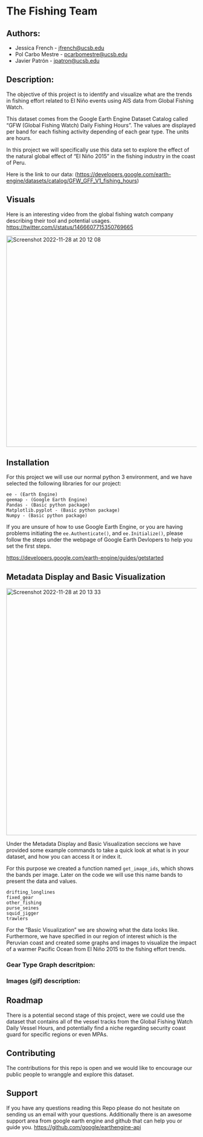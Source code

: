 



# **The Fishing Team** 


## **Authors:**

- Jessica French - jfrench@ucsb.edu
- Pol Carbo Mestre - pcarbomestre@ucsb.edu
- Javier Patrón - jpatron@ucsb.edu

## **Description:**

The objective of this project is to identify and visualize what are the trends in fishing effort related to El Niño events using AIS data from Global Fishing Watch.

This dataset comes from the Google Earth Engine Dataset Catalog called “GFW (Global Fishing Watch) Daily Fishing Hours”. The values are displayed per band for each fishing activity depending of each gear type. The units are hours. 

In this project we will specifically use this data set to explore the effect of the natural global effect of “El Niño 2015” in the fishing industry in the coast of Peru.


Here is the link to our data:
(https://developers.google.com/earth-engine/datasets/catalog/GFW_GFF_V1_fishing_hours)

## **Visuals**
Here is an interesting video from the global fishing watch company describing their tool and potential usages. 
https://twitter.com/i/status/1466607715350769665

<img width="560" alt="Screenshot 2022-11-28 at 20 12 08" src="https://user-images.githubusercontent.com/110002614/204437845-87b9ac57-6944-45d7-ae79-b035ee656554.png">

## **Installation**

For this project we will use our normal python 3 environment, and we have selected the following libraries for our project:

	ee - (Earth Engine)
	geemap - (Google Earth Engine)
	Pandas - (Basic python package)
	Matplotlib.pyplot - (Basic python package)
	Numpy - (Basic python package)


If you are unsure of how to use Google Earth Engine, or you are having problems initiating the `ee.Authenticate()`, and `ee.Initialize()`, please follow the steps under the webpage of Google Earth Devlopers to help you set the first steps.

https://developers.google.com/earth-engine/guides/getstarted

## **Metadata Display and Basic Visualization**
 
 <img width="655" alt="Screenshot 2022-11-28 at 20 13 33" src="https://user-images.githubusercontent.com/110002614/204438134-ea688841-9f4b-473d-b72e-386b5c343024.png">
 
Under the Metadata Display and Basic Visualization seccions we have provided some example commands to take a quick look at what is in your dataset, and how you can access it or index it.

For this purpose we created a function named `get_image_ids`, which shows the bands per image. Later on the code we will use this name bands to present the data and values.

	drifting_longlines
	fixed_gear
	other_fishing
	purse_seines
	squid_jigger
	trawlers

For the “Basic Visualization” we are showing what the data looks like. Furthermore,  we have specified in our region of interest which is the Peruvian coast and created some graphs and images to visualize the impact of a warmer Pacific Ocean from El Niño 2015 to the fishing effort trends.


### Gear Type Graph descritpion:

### Images (gif) description:



## **Roadmap**
There is a potential second stage of this project, were we could use the dataset that contains all of the vessel tracks from the Global Fishing Watch Daily Vessel Hours, and potentially find a niche regarding security coast guard for specific regions or even MPAs.

## **Contributing**
The contributions for this repo is open and we would like to encourage our public people to wranggle and explore this dataset.

## **Support**

If you have any questions reading this Repo please do not hesitate on sending us an email with your questions. Additionally there is an awesome support area from google earth engine and github that can help you or guide you.
https://github.com/google/earthengine-api

